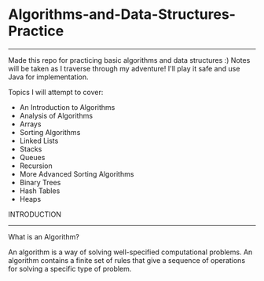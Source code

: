 # Algorithms-and-Data-Structures-Practice

******************************************************************************************************************************************



Made this repo for practicing basic algorithms and data structures :)
Notes will be taken as I traverse through my adventure! 
I'll play it safe and use Java for implementation. 

Topics I will attempt to cover:
- An Introduction to Algorithms
- Analysis of Algorithms 
- Arrays 
- Sorting Algorithms 
- Linked Lists 
- Stacks
- Queues 
- Recursion 
- More Advanced Sorting Algorithms 
- Binary Trees 
- Hash Tables 
- Heaps 











INTRODUCTION
*************



What is an Algorithm?

An algorithm is a way of solving well-specified computational problems. An algorithm contains a finite set of  rules that give a sequence of operations for solving a specific type of problem. 

